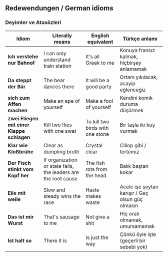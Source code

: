 ## Redewendungen / German idioms
### Deyimler ve Atasözleri

Idiom | Literally means | English equivalent | Türkçe anlamı
--- | --- | --- | ---
**Ich verstehe nur Bahnof** | I can only understand train station | It's all Greek to me | Konuya fransız kalmak, hiçbirşey anlamamak
**Da steppt der Bär** | The bear dances there | It will be a good party | Ortam yıkılacak, acayip eğlenceğiz
**sich zum Affen machen** | Make an ape of yourself | Make a fool of yourself | Kendini komik duruma düşürmek
**zwei Fliegen mit einer Klappe schlagen** | Kill two flies with one swat | To kill two birds with one stone | Bir taşla iki kuş vurmak
**Klar wie Kloßbrühe** | Clear as dumpling broth | Crystal clear | Cillop gibi / tertemiz
**Der Fisch stinkt vom Kopf her** | If organization or state fails, the leaders are the root cause | The fish rots from the head | Balık baştan kokar
**Eile mit weile** | Slow and steady wins the race | Haste makes waste | Acele işe şeytan karışır / Geç olsun güç olmasın
**Das ist mir Wurst** | That's sausage to me | Not give a shit | Hiç oralı olmamak, umursamamak
**Ist halt so** | There it is | Is just the way | Çünkü öyle işte (geçerli bir sebebi yok)

